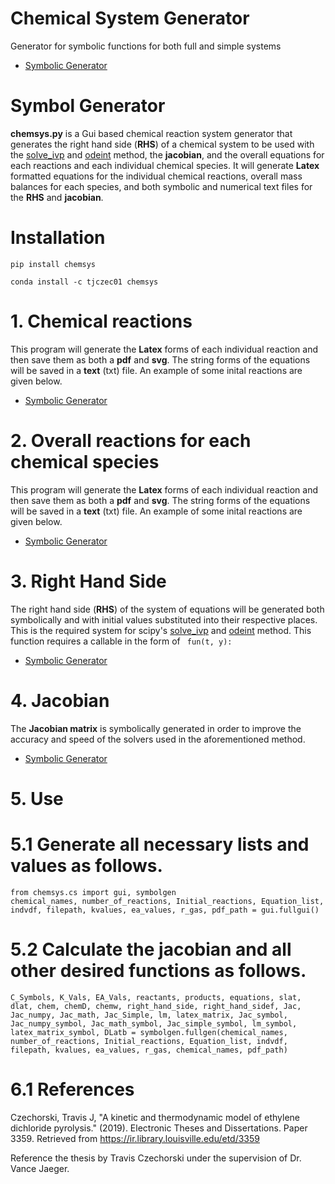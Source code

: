 # Chemical System Generator
Generator for symbolic functions for both full and simple systems
* [Symbolic Generator](https://github.com/tjczec01/chemsys/blob/master/symbolgen.ipynb)

# Symbol Generator

**chemsys.py** is a Gui based chemical reaction system generator that generates the right hand side (**RHS**) of a chemical system to be used with the [solve_ivp](https://docs.scipy.org/doc/scipy/reference/generated/scipy.integrate.solve_ivp.html) and [odeint](https://docs.scipy.org/doc/scipy/reference/generated/scipy.integrate.odeint.html#scipy.integrate.odeint)  method, the **jacobian**, and the overall equations for each reactions and each individual chemical species. It will generate **Latex** formatted equations for the individual chemical reactions, overall mass balances for each species, and both symbolic and numerical text files for the **RHS** and **jacobian**.

# Installation 
  ```pip install chemsys```  
  
 ```conda install -c tjczec01 chemsys``` 


# 1. Chemical reactions

This program will generate the **Latex** forms of each individual reaction and then save them as both a **pdf** and **svg**. The string forms of the equations will be saved in a **text** (txt) file. An example of some inital reactions are given below.
* [Symbolic Generator](https://github.com/tjczec01/symbolgen/blob/master/symbolgen.ipynb)

# 2. Overall reactions for each chemical species

This program will generate the **Latex** forms of each individual reaction and then save them as both a **pdf** and **svg**. The string forms of the equations will be saved in a **text** (txt) file. An example of some inital reactions are given below.
* [Symbolic Generator](https://github.com/tjczec01/symbolgen/blob/master/symbolgen.ipynb)

# 3. Right Hand Side 


The right hand side (**RHS**) of the system of equations will be generated both symbolically and with initial values substituted into their respective places. This is the required system for scipy's [solve_ivp](https://docs.scipy.org/doc/scipy/reference/generated/scipy.integrate.solve_ivp.html) and [odeint](https://docs.scipy.org/doc/scipy/reference/generated/scipy.integrate.odeint.html#scipy.integrate.odeint) method. This function requires a callable in the form of  ``` fun(t, y):```
* [Symbolic Generator](https://github.com/tjczec01/symbolgen/blob/master/symbolgen.ipynb)

# 4. Jacobian 

The **Jacobian matrix** is symbolically generated in order to improve the accuracy and speed of the solvers used in the aforementioned method.
* [Symbolic Generator](https://github.com/tjczec01/symbolgen/blob/master/symbolgen.ipynb)

# 5. Use

# 5.1 Generate all necessary lists and values as follows.

```
from chemsys.cs import gui, symbolgen
chemical_names, number_of_reactions, Initial_reactions, Equation_list, indvdf, filepath, kvalues, ea_values, r_gas, pdf_path = gui.fullgui()
```

# 5.2 Calculate the jacobian and all other desired functions as follows.

```
C_Symbols, K_Vals, EA_Vals, reactants, products, equations, slat, dlat, chem, chemD, chemw, right_hand_side, right_hand_sidef, Jac, Jac_numpy, Jac_math, Jac_Simple, lm, latex_matrix, Jac_symbol, Jac_numpy_symbol, Jac_math_symbol, Jac_simple_symbol, lm_symbol, latex_matrix_symbol, DLatb = symbolgen.fullgen(chemical_names, number_of_reactions, Initial_reactions, Equation_list, indvdf, filepath, kvalues, ea_values, r_gas, chemical_names, pdf_path)

```

# 6.1 References

Czechorski, Travis J, "A kinetic and thermodynamic model of ethylene dichloride pyrolysis." (2019). Electronic Theses and Dissertations. Paper 3359.
Retrieved from https://ir.library.louisville.edu/etd/3359 

Reference the thesis by Travis Czechorski under the supervision of Dr. Vance Jaeger.
